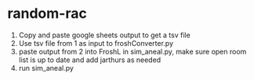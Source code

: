 # random-rac
1. Copy and paste google sheets output to get a tsv file
2. Use tsv file from 1 as input to froshConverter.py
3. paste output from 2 into FroshL in sim_aneal.py, make sure open room list is up to date and add jarthurs as needed
4. run sim_aneal.py
